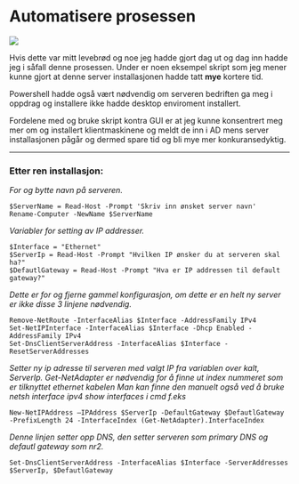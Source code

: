 # Automatisere prosessen
![](""https://i0.wp.com/blogit.create.pt/wp-content/uploads/2017/02/powershell-cim_1.jpg?fit=1118%2C628&ssl=1)

Hvis dette var mitt levebrød og noe jeg hadde gjort dag ut og dag inn hadde jeg i såfall denne prosessen.
Under er noen eksempel skript som jeg mener kunne gjort at denne server installasjonen hadde tatt **mye** kortere tid.

Powershell hadde også vært nødvendig om serveren bedriften ga meg i oppdrag og installere
ikke hadde desktop enviroment installert.

Fordelene med og bruke skript kontra GUI er at jeg kunne konsentrert meg mer om og installert
klientmaskinene og meldt de inn i AD mens server installasjonen pågår og dermed spare tid og bli mye mer konkuransedyktig.

---

### Etter ren installasjon:

*For og bytte navn på serveren.*
```{PowerShell}
$ServerName = Read-Host -Prompt 'Skriv inn ønsket server navn'
Rename-Computer -NewName $ServerName
```

*Variabler for setting av IP addresser.*
```
$Interface = "Ethernet"
$ServerIp = Read-Host -Prompt "Hvilken IP ønsker du at serveren skal ha?"
$DefautlGateway = Read-Host -Prompt "Hva er IP addressen til default gateway?"
```

*Dette er for og fjerne gammel konfigurasjon, om dette er en helt ny server er ikke disse 3 linjene nødvendig.*
```
Remove-NetRoute -InterfaceAlias $Interface -AddressFamily IPv4
Set-NetIPInterface -InterfaceAlias $Interface -Dhcp Enabled -AddressFamily IPv4
Set-DnsClientServerAddress -InterfaceAlias $Interface -ResetServerAddresses
```

*Setter ny ip adresse til serveren med valgt IP fra variablen over kalt, ServerIp.*
*Get-NetAdapter er nødvendig for å finne ut index nummeret som er tilknyttet ethernet kabelen*
*Man kan finne den manuelt også ved å bruke netsh interface ipv4 show interfaces i cmd f.eks*
```
New-NetIPAddress –IPAddress $ServerIp -DefaultGateway $DefautlGateway -PrefixLength 24 -InterfaceIndex (Get-NetAdapter).InterfaceIndex
```

*Denne linjen setter opp DNS, den setter serveren som primary DNS og defautl gateway som nr2.*
```
Set-DnsClientServerAddress -InterfaceAlias $Interface -ServerAddresses $ServerIp, $DefautlGateway
```
